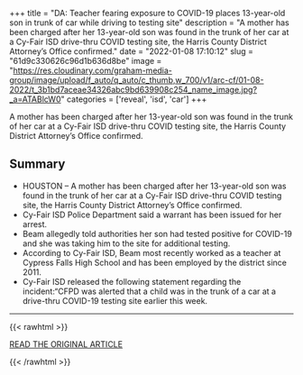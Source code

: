 +++
title = "DA: Teacher fearing exposure to COVID-19 places 13-year-old son in trunk of car while driving to testing site"
description = "A mother has been charged after her 13-year-old son was found in the trunk of her car at a Cy-Fair ISD drive-thru COVID testing site, the Harris County District Attorney’s Office confirmed."
date = "2022-01-08 17:10:12"
slug = "61d9c330626c96d1b636d8be"
image = "https://res.cloudinary.com/graham-media-group/image/upload/f_auto/q_auto/c_thumb,w_700/v1/arc-cf/01-08-2022/t_3b1bd7aceae34326abc9bd639908c254_name_image.jpg?_a=ATABlcW0"
categories = ['reveal', 'isd', 'car']
+++

A mother has been charged after her 13-year-old son was found in the trunk of her car at a Cy-Fair ISD drive-thru COVID testing site, the Harris County District Attorney’s Office confirmed.

## Summary

- HOUSTON – A mother has been charged after her 13-year-old son was found in the trunk of her car at a Cy-Fair ISD drive-thru COVID testing site, the Harris County District Attorney’s Office confirmed.
- Cy-Fair ISD Police Department said a warrant has been issued for her arrest.
- Beam allegedly told authorities her son had tested positive for COVID-19 and she was taking him to the site for additional testing.
- According to Cy-Fair ISD, Beam most recently worked as a teacher at Cypress Falls High School and has been employed by the district since 2011.
- Cy-Fair ISD released the following statement regarding the incident:“CFPD was alerted that a child was in the trunk of a car at a drive-thru COVID-19 testing site earlier this week.

---

{{< rawhtml >}}
  <p class="article-category">
    <a target="_blank" href="https://www.click2houston.com/news/local/2022/01/07/mom-charged-after-14-year-old-found-in-car-trunk-at-cy-fair-isd-drive-thru-covid-testing-site-das-office-confirms/">READ THE ORIGINAL ARTICLE</a>
  </p>
{{< /rawhtml >}}
